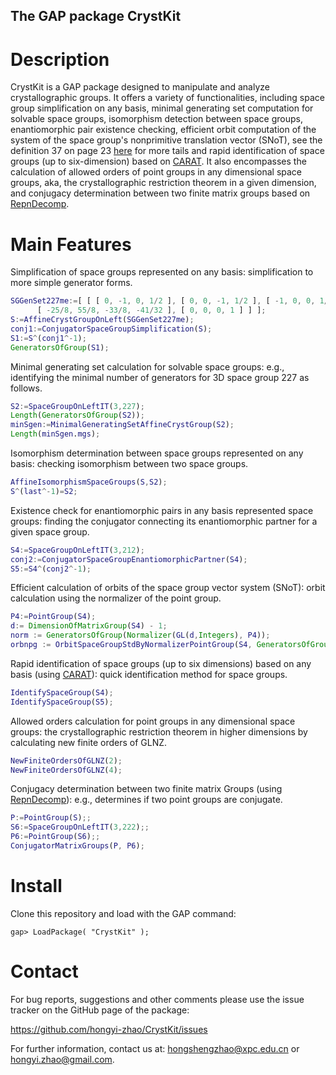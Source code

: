 ## The GAP package CrystKit

# Description

CrystKit is a GAP package designed to manipulate and analyze crystallographic groups. It offers a variety of functionalities, including space group simplification on any basis, minimal generating set computation for solvable space groups, isomorphism detection between space groups, enantiomorphic pair existence checking, efficient orbit computation of the system of the space group's nonprimitive translation vector (SNoT), see the definition 37 on page 23 [here](https://www.math.ru.nl/~souvi/krist_09/cryst.pdf) for more tails and rapid identification of space groups (up to six-dimension) based on [CARAT](https://github.com/lbfm-rwth/carat). It also encompasses the calculation of allowed orders of point groups in any dimensional space groups, aka, the crystallographic restriction theorem in a given dimension, and conjugacy determination between two finite matrix groups based on [RepnDecomp](https://github.com/gap-packages/RepnDecomp).

# Main Features

Simplification of space groups represented on any basis: simplification to more simple generator forms.

```gap
SGGenSet227me:=[ [ [ 0, -1, 0, 1/2 ], [ 0, 0, -1, 1/2 ], [ -1, 0, 0, 1/2 ], [ 0, 0, 0, 1 ] ], [ [ -15/4, 29/4, -15/4, -15/16 ], [ -33/8, 55/8, -25/8, -25/32 ], 
      [ -25/8, 55/8, -33/8, -41/32 ], [ 0, 0, 0, 1 ] ] ];
S:=AffineCrystGroupOnLeft(SGGenSet227me);
conj1:=ConjugatorSpaceGroupSimplification(S);
S1:=S^(conj1^-1);
GeneratorsOfGroup(S1);
```

Minimal generating set calculation for solvable space groups: e.g., identifying the minimal number of generators for 3D space group 227 as follows.

```gap
S2:=SpaceGroupOnLeftIT(3,227);
Length(GeneratorsOfGroup(S2));
minSgen:=MinimalGeneratingSetAffineCrystGroup(S2);
Length(minSgen.mgs);
```

Isomorphism determination between space groups represented on any basis: checking isomorphism between two space groups.

```gap
AffineIsomorphismSpaceGroups(S,S2);
S^(last^-1)=S2;
```

Existence check for enantiomorphic pairs in any basis represented space groups: finding the conjugator connecting its enantiomorphic partner for a given space group.

```gap
S4:=SpaceGroupOnLeftIT(3,212);
conj2:=ConjugatorSpaceGroupEnantiomorphicPartner(S4);
S5:=S4^(conj2^-1);
```

Efficient calculation of orbits of the space group vector system (SNoT): orbit calculation using the normalizer of the point group.

```gap
P4:=PointGroup(S4);
d:= DimensionOfMatrixGroup(S4) - 1;
norm := GeneratorsOfGroup(Normalizer(GL(d,Integers), P4)); 
orbnpg := OrbitSpaceGroupStdByNormalizerPointGroup(S4, GeneratorsOfGroup(P4), norm);
```

Rapid identification of space groups (up to six dimensions) based on any basis (using [CARAT](https://github.com/lbfm-rwth/carat)): quick identification method for space groups.

```gap
IdentifySpaceGroup(S4);
IdentifySpaceGroup(S5);
```

Allowed orders calculation for point groups in any dimensional space groups: the crystallographic restriction theorem in higher dimensions by calculating new finite orders of GLNZ.

```gap
NewFiniteOrdersOfGLNZ(2);
NewFiniteOrdersOfGLNZ(4);
```

Conjugacy determination between two finite matrix Groups (using [RepnDecomp](https://github.com/gap-packages/RepnDecomp)): e.g., determines if two point groups are conjugate.

```gap
P:=PointGroup(S);;
S6:=SpaceGroupOnLeftIT(3,222);;
P6:=PointGroup(S6);;
ConjugatorMatrixGroups(P, P6); 
```

# Install

Clone this repository and load with the GAP command:

```
gap> LoadPackage( "CrystKit" ); 
```

# Contact

For bug reports, suggestions and other comments please use the issue tracker on the GitHub page of the package:

https://github.com/hongyi-zhao/CrystKit/issues

For further information, contact us at: <hongshengzhao@xpc.edu.cn> or <hongyi.zhao@gmail.com>.

